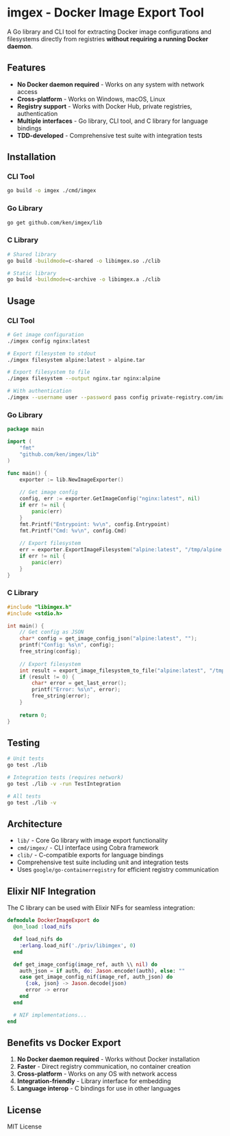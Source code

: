 # imgex - Docker Image Export Tool

A Go library and CLI tool for extracting Docker image configurations and filesystems directly from registries **without requiring a running Docker daemon**.

## Features

- **No Docker daemon required** - Works on any system with network access
- **Cross-platform** - Works on Windows, macOS, Linux  
- **Registry support** - Works with Docker Hub, private registries, authentication
- **Multiple interfaces** - Go library, CLI tool, and C library for language bindings
- **TDD-developed** - Comprehensive test suite with integration tests

## Installation

### CLI Tool

```bash
go build -o imgex ./cmd/imgex
```

### Go Library

```bash
go get github.com/ken/imgex/lib
```

### C Library

```bash
# Shared library
go build -buildmode=c-shared -o libimgex.so ./clib

# Static library  
go build -buildmode=c-archive -o libimgex.a ./clib
```

## Usage

### CLI Tool

```bash
# Get image configuration
./imgex config nginx:latest

# Export filesystem to stdout
./imgex filesystem alpine:latest > alpine.tar

# Export filesystem to file
./imgex filesystem --output nginx.tar nginx:alpine

# With authentication
./imgex --username user --password pass config private-registry.com/image:tag
```

### Go Library

```go
package main

import (
    "fmt"
    "github.com/ken/imgex/lib"
)

func main() {
    exporter := lib.NewImageExporter()
    
    // Get image config
    config, err := exporter.GetImageConfig("nginx:latest", nil)
    if err != nil {
        panic(err)
    }
    fmt.Printf("Entrypoint: %v\n", config.Entrypoint)
    fmt.Printf("Cmd: %v\n", config.Cmd)
    
    // Export filesystem
    err = exporter.ExportImageFilesystem("alpine:latest", "/tmp/alpine.tar", nil)
    if err != nil {
        panic(err)
    }
}
```

### C Library

```c
#include "libimgex.h"
#include <stdio.h>

int main() {
    // Get config as JSON
    char* config = get_image_config_json("alpine:latest", "");
    printf("Config: %s\n", config);
    free_string(config);
    
    // Export filesystem
    int result = export_image_filesystem_to_file("alpine:latest", "/tmp/alpine.tar", "");
    if (result != 0) {
        char* error = get_last_error();
        printf("Error: %s\n", error);
        free_string(error);
    }
    
    return 0;
}
```

## Testing

```bash
# Unit tests
go test ./lib

# Integration tests (requires network)
go test ./lib -v -run TestIntegration

# All tests
go test ./lib -v
```

## Architecture

- `lib/` - Core Go library with image export functionality
- `cmd/imgex/` - CLI interface using Cobra framework  
- `clib/` - C-compatible exports for language bindings
- Comprehensive test suite including unit and integration tests
- Uses `google/go-containerregistry` for efficient registry communication

## Elixir NIF Integration

The C library can be used with Elixir NIFs for seamless integration:

```elixir
defmodule DockerImageExport do
  @on_load :load_nifs

  def load_nifs do
    :erlang.load_nif('./priv/libimgex', 0)
  end

  def get_image_config(image_ref, auth \\ nil) do
    auth_json = if auth, do: Jason.encode!(auth), else: ""
    case get_image_config_nif(image_ref, auth_json) do
      {:ok, json} -> Jason.decode(json)
      error -> error
    end
  end

  # NIF implementations...
end
```

## Benefits vs Docker Export

1. **No Docker daemon required** - Works without Docker installation
2. **Faster** - Direct registry communication, no container creation
3. **Cross-platform** - Works on any OS with network access  
4. **Integration-friendly** - Library interface for embedding
5. **Language interop** - C bindings for use in other languages

## License

MIT License